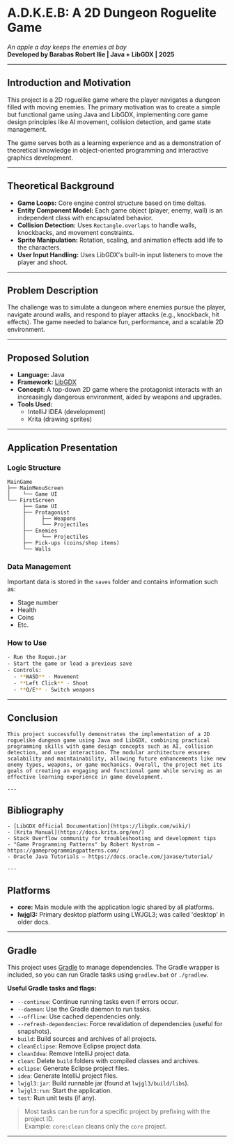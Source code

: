 
# A.D.K.E.B: A 2D Dungeon Roguelite Game
*An apple a day keeps the enemies at bay*  
**Developed by Barabas Robert Ilie | Java + LibGDX | 2025**

---

## Introduction and Motivation

This project is a 2D roguelike game where the player navigates a dungeon filled with moving enemies. The primary motivation was to create a simple but functional game using Java and LibGDX, implementing core game design principles like AI movement, collision detection, and game state management.

The game serves both as a learning experience and as a demonstration of theoretical knowledge in object-oriented programming and interactive graphics development.

---

## Theoretical Background

- **Game Loops:** Core engine control structure based on time deltas.  
- **Entity Component Model:** Each game object (player, enemy, wall) is an independent class with encapsulated behavior.  
- **Collision Detection:** Uses `Rectangle.overlaps` to handle walls, knockbacks, and movement constraints.  
- **Sprite Manipulation:** Rotation, scaling, and animation effects add life to the characters.  
- **User Input Handling:** Uses LibGDX's built-in input listeners to move the player and shoot.

---

## Problem Description

The challenge was to simulate a dungeon where enemies pursue the player, navigate around walls, and respond to player attacks (e.g., knockback, hit effects). The game needed to balance fun, performance, and a scalable 2D environment.

---

## Proposed Solution

- **Language:** Java  
- **Framework:** [LibGDX](https://libgdx.com/)  
- **Concept:** A top-down 2D game where the protagonist interacts with an increasingly dangerous environment, aided by weapons and upgrades.  
- **Tools Used:**  
  - IntelliJ IDEA (development)  
  - Krita (drawing sprites)

---

## Application Presentation

### Logic Structure

```
MainGame
├── MainMenuScreen
│    └── Game UI
└── FirstScreen
     ├── Game UI
     ├── Protagonist
     │     ├── Weapons
     │     └── Projectiles
     ├── Enemies
     │     └── Projectiles
     ├── Pick-ups (coins/shop items)
     └── Walls
```

### Data Management

Important data is stored in the `saves` folder and contains information such as:  
- Stage number  
- Health  
- Coins  
- Etc.

### How to Use

```bash
- Run the Rogue.jar
- Start the game or load a previous save
- Controls:
  - **WASD** - Movement
  - **Left Click** - Shoot
  - **Q/E** - Switch weapons
```

---

## Conclusion
```
This project successfully demonstrates the implementation of a 2D roguelike dungeon game using Java and LibGDX, combining practical programming skills with game design concepts such as AI, collision detection, and user interaction. The modular architecture ensures scalability and maintainability, allowing future enhancements like new enemy types, weapons, or game mechanics. Overall, the project met its goals of creating an engaging and functional game while serving as an effective learning experience in game development.

---
```
## Bibliography
```
- [LibGDX Official Documentation](https://libgdx.com/wiki/)  
- [Krita Manual](https://docs.krita.org/en/)  
- Stack Overflow community for troubleshooting and development tips  
- "Game Programming Patterns" by Robert Nystrom — https://gameprogrammingpatterns.com/  
- Oracle Java Tutorials — https://docs.oracle.com/javase/tutorial/

---
```
## Platforms

- **core:** Main module with the application logic shared by all platforms.  
- **lwjgl3:** Primary desktop platform using LWJGL3; was called 'desktop' in older docs.

---

## Gradle

This project uses [Gradle](https://gradle.org/) to manage dependencies. The Gradle wrapper is included, so you can run Gradle tasks using `gradlew.bat` or `./gradlew`.

**Useful Gradle tasks and flags:**

- `--continue`: Continue running tasks even if errors occur.  
- `--daemon`: Use the Gradle daemon to run tasks.  
- `--offline`: Use cached dependencies only.  
- `--refresh-dependencies`: Force revalidation of dependencies (useful for snapshots).  
- `build`: Build sources and archives of all projects.  
- `cleanEclipse`: Remove Eclipse project data.  
- `cleanIdea`: Remove IntelliJ project data.  
- `clean`: Delete `build` folders with compiled classes and archives.  
- `eclipse`: Generate Eclipse project files.  
- `idea`: Generate IntelliJ project files.  
- `lwjgl3:jar`: Build runnable jar (found at `lwjgl3/build/libs`).  
- `lwjgl3:run`: Start the application.  
- `test`: Run unit tests (if any).

> Most tasks can be run for a specific project by prefixing with the project ID.  
> Example: `core:clean` cleans only the `core` project.

---
